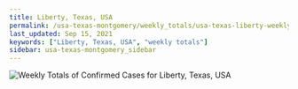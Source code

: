 ```yaml
---
title: Liberty, Texas, USA
permalink: /usa-texas-montgomery/weekly_totals/usa-texas-liberty-weekly_totals.html
last_updated: Sep 15, 2021
keywords: ["Liberty, Texas, USA", "weekly totals"]
sidebar: usa-texas-montgomery_sidebar
---
```


![Weekly Totals of Confirmed Cases for Liberty, Texas, USA](/covid_tracker/images/graphs/usa-texas-liberty-weekly_totals_graph.png)
